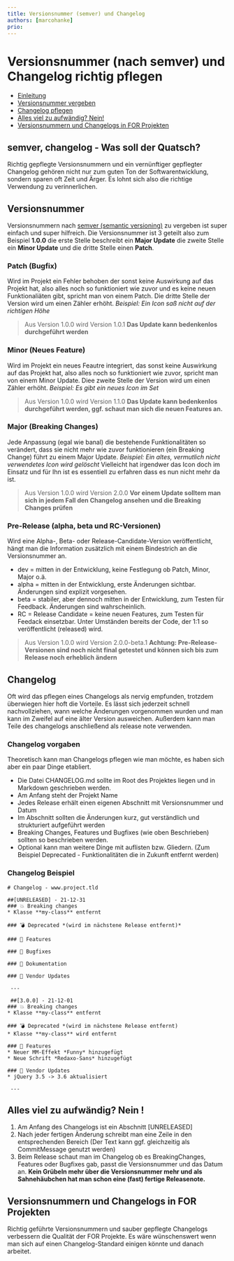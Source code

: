 ```yaml
---
title: Versionsnummer (semver) und Changelog
authors: [marcohanke]
prio:
---
```


# Versionsnummer (nach semver) und Changelog richtig pflegen

- [Einleitung](#intro)
- [Versionsnummer vergeben](#version)
- [Changelog pflegen](#changelog)
- [Alles viel zu aufwändig? Nein!](#ablauf)
- [Versionsnummern und Changelogs in FOR Projekten](#for)

<a name="intro"></a>
## semver, changelog - Was soll der Quatsch?
Richtig gepflegte Versionsnummern und ein vernünftiger gepflegter Changelog gehören nicht nur zum guten Ton der Softwarentwicklung, sondern sparen oft Zeit und Ärger. Es lohnt sich also die richtige Verwendung zu verinnerlichen.

<a name="version"></a>
## Versionsnummer
Versionsnummern nach [semver (semantic versioning)](https://semver.org/lang/de/) zu vergeben ist super einfach und super hilfreich.
Die Versionsnummer ist 3 geteilt also zum Beispiel **1.0.0** die erste Stelle beschreibt ein **Major Update** die zweite Stelle ein **Minor Update** und die dritte Stelle einen **Patch**.

### Patch (Bugfix)
Wird im Projekt ein Fehler behoben der sonst keine Auswirkung auf das Projekt hat, also alles noch so funktioniert wie zuvor und es keine neuen Funktionaliäten gibt, spricht man von einem Patch. Die dritte Stelle der Version wird um einen Zähler erhöht. *Beispiel: Ein Icon saß nicht auf der richtigen Höhe*
> Aus Version 1.0.0 wird Version 1.0.1
>**Das Update kann bedenkenlos durchgeführt werden**

### Minor (Neues Feature)
Wird im Projekt ein neues Feautre integriert, das sonst keine Auswirkung auf das Projekt hat, also alles noch so funktioniert wie zuvor, spricht man von einem Minor Update. Diee zweite Stelle der Version wird um einen Zähler erhöht. *Beispiel: Es gibt ein neues Icon im Set*
> Aus Version 1.0.0 wird Version 1.1.0
>**Das Update kann bedenkenlos durchgeführt werden, ggf. schaut man sich die neuen Features an.**

### Major (Breaking Changes)
Jede Anpassung (egal wie banal) die bestehende Funktionalitäten so verändert, dass sie nicht mehr wie zuvor funktionieren (ein Breaking Change) führt zu einem Major Update. *Beispiel: Ein altes, vermutlich nicht verwendetes Icon wird gelöscht* Vielleicht hat irgendwer das Icon doch im Einsatz und für Ihn ist es essentiell zu erfahren dass es nun nicht mehr da ist.
> Aus Version 1.0.0 wird Version 2.0.0
>**Vor einem Update solltem man sich in jedem Fall den Changelog ansehen und die Breaking Changes prüfen**

### Pre-Release (alpha, beta und RC-Versionen)
Wird eine Alpha-, Beta- oder Release-Candidate-Version veröffentlicht, hängt man die Information zusätzlich mit einem Bindestrich an die Versionsnummer an.

- dev = mitten in der Entwicklung, keine Festlegung ob Patch, Minor, Major o.ä.
- alpha = mitten in der Entwicklung, erste Änderungen sichtbar. Änderungen sind explizit vorgesehen.
- beta = stabiler, aber dennoch mitten in der Entwicklung, zum Testen für Feedback. Änderungen sind wahrscheinlich.
- RC = Release Candidate = keine neuen Features, zum Testen für Feedack einsetzbar. Unter Umständen bereits der Code, der 1:1 so veröffentlicht (released) wird.

> Aus Version 1.0.0 wird Version 2.0.0-beta.1
> **Achtung: Pre-Release-Versionen sind noch nicht final getestet und können sich bis zum Release noch erheblich ändern**


<a name="changelog"></a>
## Changelog
Oft wird das pflegen eines Changelogs als nervig empfunden, trotzdem überwiegen hier hoft die Vorteile. Es lässt sich jederzeit schnell nachvollziehen, wann welche Änderungen vorgenommen wurden und man kann im Zweifel auf eine älter Version ausweichen. Außerdem kann man Teile des changelogs anschließend als release note verwenden.

### Changelog vorgaben
Theoretisch kann man Changelogs pflegen wie man möchte, es haben sich aber ein paar Dinge etabliert.
- Die Datei CHANGELOG.md sollte im Root des Projektes liegen und in Markdown geschrieben werden.
- Am Anfang steht der Projekt Name
- Jedes Release erhält einen eigenen Abschnitt mit Versionsnummer und Datum
- Im Abschnitt sollten die Änderungen kurz, gut verständlich und strukturiert aufgeführt werden
- Breaking Changes, Features und Bugfixes (wie oben Beschrieben) sollten so beschrieben werden.
- Optional kann man weitere Dinge mit auflisten bzw. Gliedern. (Zum Beispiel Deprecated - Funktionalitäten die in Zukunft entfernt werden)

### Changelog Beispiel
```
# Changelog - www.project.tld

##[UNRELEASED] - 21-12-31
### 💥 Breaking changes
* Klasse **my-class** entfernt

### 💣 Deprecated *(wird im nächstene Release entfernt)*

### 🚀 Features

### 🐛 Bugfixes

### 📄 Dokumentation

### 📎 Vendor Updates

 ---

 ##[3.0.0] - 21-12-01
### 💥 Breaking changes
* Klasse **my-class** entfernt

### 💣 Deprecated *(wird im nächstene Release entfernt)
* Klasse **my-class** wird entfernt

### 🚀 Features
* Neuer MM-Effekt *Funny* hinzugefügt
* Neue Schrift *Redaxo-Sans* hinzugefügt

### 📎 Vendor Updates
* jQuery 3.5 -> 3.6 aktualisiert

 ---

```
<a name="ablauf"></a>
## Alles viel zu aufwändig? Nein !
1. Am Anfang des Changelogs ist ein Abschnitt [UNRELEASED]
2. Nach jeder fertigen Änderung schreibt man eine Zeile in den entsprechenden Bereich (Der Text kann ggf. gleichzeitig als CommitMessage genutzt werden)
3. Beim Release schaut man im Changelog ob es BreakingChanges, Features oder Bugfixes gab, passt die Versionsnummer und das Datum an.
**Kein Grübeln mehr über die Versionsnummer mehr und als Sahnehäubchen hat man schon eine (fast) fertige Releasenote.**


<a name="for"></a>
## Versionsnummern und Changelogs in FOR Projekten
Richtig geführte Versionsnummern und sauber gepflegte Changelogs verbessern die Qualität der FOR Projekte. Es wäre wünschenswert wenn man sich auf einen Changelog-Standard einigen könnte und danach arbeitet.
